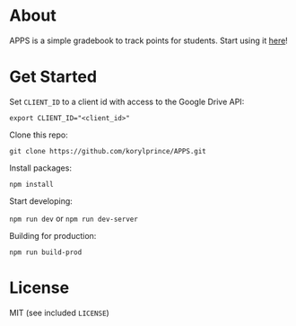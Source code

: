 # About

APPS is a simple gradebook to track points for students. Start using it [here](https://korylprince.github.io/APPS)!

# Get Started

Set `CLIENT_ID` to a client id with access to the Google Drive API:

`export CLIENT_ID="<client_id>"`

Clone this repo:

`git clone https://github.com/korylprince/APPS.git`

Install packages:

`npm install`

Start developing:

`npm run dev` or `npm run dev-server`

Building for production:

`npm run build-prod`

# License

MIT (see included `LICENSE`)

